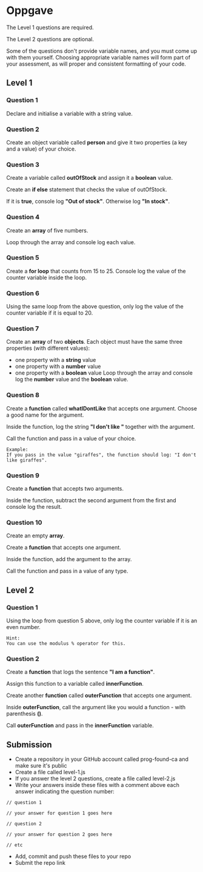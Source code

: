 # Oppgave
The Level 1 questions are required.

The Level 2 questions are optional.

Some of the questions don't provide variable names, and you must come up with them yourself. Choosing appropriate variable names will form part of your assessment, as will proper and consistent formatting of your code.
## Level 1
### Question 1

Declare and initialise a variable with a string value.

### Question 2

Create an object variable called **person** and give it two properties (a key and a value) of your choice.

### Question 3

Create a variable called **outOfStock** and assign it a **boolean** value.

Create an **if else** statement that checks the value of outOfStock.

If it is **true**, console log **"Out of stock"**. Otherwise log **"In stock"**.

### Question 4

Create an **array** of five numbers.

Loop through the array and console log each value.

### Question 5

Create a **for loop** that counts from 15 to 25. Console log the value of the counter variable inside the loop.

### Question 6

Using the same loop from the above question, only log the value of the counter variable if it is equal to 20.

### Question 7
Create an **array** of two **objects**. Each object must have the same three properties (with different values):
- one property with a **string** value
- one property with a **number** value
- one property with a **boolean** value
Loop through the array and console log the **number** value and the **boolean** value.

### Question 8

Create a **function** called **whatIDontLike** that accepts one argument. Choose a good name for the argument.

Inside the function, log the string **"I don't like "** together with the argument.

Call the function and pass in a value of your choice.

```
Example:
If you pass in the value "giraffes", the function should log: "I don't like giraffes".
```
### Question 9

Create a **function** that accepts two arguments.

Inside the function, subtract the second argument from the first and console log the result.

### Question 10

Create an empty **array**.

Create a **function** that accepts one argument.

Inside the function, add the argument to the array.

Call the function and pass in a value of any type.
## Level 2
### Question 1

Using the loop from question 5 above, only log the counter variable if it is an even number.

```
Hint:
You can use the modulus % operator for this.
```
### Question 2

Create a **function** that logs the sentence **"I am a function"**.

Assign this function to a variable called **innerFunction**.

Create another **function** called **outerFunction** that accepts one argument.

Inside **outerFunction**, call the argument like you would a function - with parenthesis **()**.

Call **outerFunction** and pass in the **innerFunction** variable.

## Submission
- Create a repository in your GitHub account called prog-found-ca and make sure it's public
- Create a file called level-1.js
- If you answer the level 2 questions, create a file called level-2.js
- Write your answers inside these files with a comment above each answer indicating the question number:
```
// question 1

// your answer for question 1 goes here

// question 2

// your answer for question 2 goes here

// etc
```

- Add, commit and push these files to your repo
- Submit the repo link